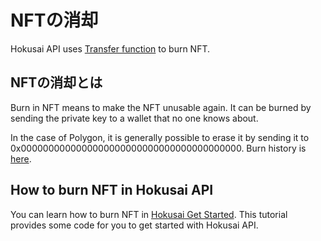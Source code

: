 # NFTの消却

Hokusai API uses [Transfer function](glosarry.md#meta-transactions) to burn NFT.

## NFTの消却とは

Burn in NFT means to make the NFT unusable again.
It can be burned by sending the private key to a wallet that no one knows about.

In the case of Polygon, it is generally possible to erase it by sending it to 0x0000000000000000000000000000000000000000.
Burn history is [here](https://polygonscan.com/address/0x0000000000000000000000000000000000000000#internaltx).


## How to burn NFT in Hokusai API

You can learn how to burn NFT in [Hokusai Get Started](docs/en/get-started.md). This tutorial provides some code for you to get started with Hokusai API.


